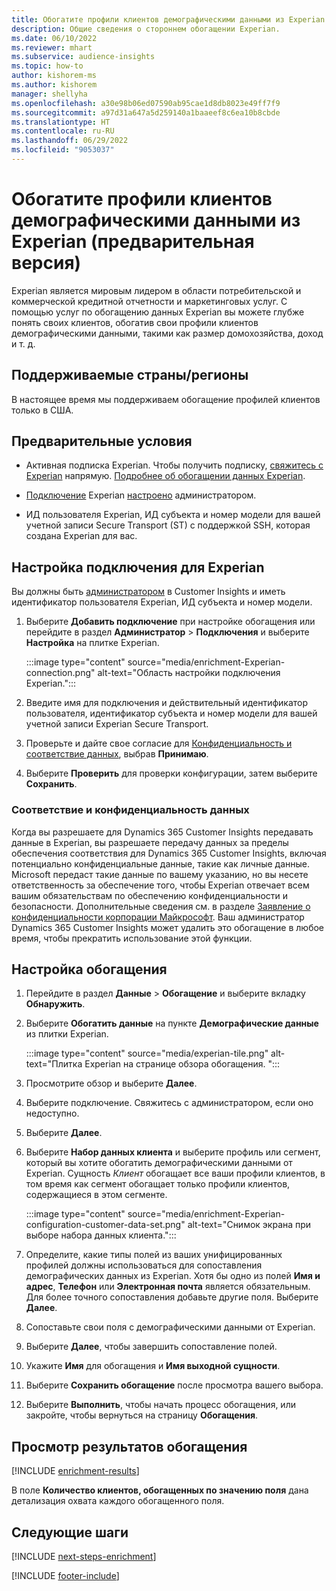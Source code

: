 ```yaml
---
title: Обогатите профили клиентов демографическими данными из Experian (предварительная версия)
description: Общие сведения о стороннем обогащении Experian.
ms.date: 06/10/2022
ms.reviewer: mhart
ms.subservice: audience-insights
ms.topic: how-to
author: kishorem-ms
ms.author: kishorem
manager: shellyha
ms.openlocfilehash: a30e98b06ed07590ab95cae1d8db8023e49ff7f9
ms.sourcegitcommit: a97d31a647a5d259140a1baaeef8c6ea10b8cbde
ms.translationtype: HT
ms.contentlocale: ru-RU
ms.lasthandoff: 06/29/2022
ms.locfileid: "9053037"
---
```

# <a name="enrich-customer-profiles-with-demographics-from-experian-preview"></a>Обогатите профили клиентов демографическими данными из Experian (предварительная версия)

Experian является мировым лидером в области потребительской и коммерческой кредитной отчетности и маркетинговых услуг. С помощью услуг по обогащению данных Experian вы можете глубже понять своих клиентов, обогатив свои профили клиентов демографическими данными, такими как размер домохозяйства, доход и т. д.

## <a name="supported-countriesregions"></a>Поддерживаемые страны/регионы

В настоящее время мы поддерживаем обогащение профилей клиентов только в США.

## <a name="prerequisites"></a>Предварительные условия

- Активная подписка Experian. Чтобы получить подписку, [свяжитесь с Experian](https://www.experian.com/marketing-services/contact) напрямую. [Подробнее об обогащении данных Experian](https://www.experian.com/marketing-services/microsoft?cmpid=ems_web_mci_cdppage).

- [Подключение](connections.md) Experian [настроено](#configure-the-connection-for-experian) администратором.

- ИД пользователя Experian, ИД субъекта и номер модели для вашей учетной записи Secure Transport (ST) с поддержкой SSH, которая создана Experian для вас.

## <a name="configure-the-connection-for-experian"></a>Настройка подключения для Experian

Вы должны быть [администратором](permissions.md#admin) в Customer Insights и иметь идентификатор пользователя Experian, ИД субъекта и номер модели.

1. Выберите **Добавить подключение** при настройке обогащения или перейдите в раздел **Администратор** > **Подключения** и выберите **Настройка** на плитке Experian.

   :::image type="content" source="media/enrichment-Experian-connection.png" alt-text="Область настройки подключения Experian.":::

1. Введите имя для подключения и действительный идентификатор пользователя, идентификатор субъекта и номер модели для вашей учетной записи Experian Secure Transport.

1. Проверьте и дайте свое согласие для [Конфиденциальность и соответствие данных](#data-privacy-and-compliance), выбрав **Принимаю**.

1. Выберите **Проверить** для проверки конфигурации, затем выберите **Сохранить**.

### <a name="data-privacy-and-compliance"></a>Соответствие и конфиденциальность данных

Когда вы разрешаете для Dynamics 365 Customer Insights передавать данные в Experian, вы разрешаете передачу данных за пределы обеспечения соответствия для Dynamics 365 Customer Insights, включая потенциально конфиденциальные данные, такие как личные данные. Microsoft передаст такие данные по вашему указанию, но вы несете ответственность за обеспечение того, чтобы Experian отвечает всем вашим обязательствам по обеспечению конфиденциальности и безопасности. Дополнительные сведения см. в разделе [Заявление о конфиденциальности корпорации Майкрософт](https://go.microsoft.com/fwlink/?linkid=396732). Ваш администратор Dynamics 365 Customer Insights может удалить это обогащение в любое время, чтобы прекратить использование этой функции.

## <a name="configure-the-enrichment"></a>Настройка обогащения

1. Перейдите в раздел **Данные** > **Обогащение** и выберите вкладку **Обнаружить**.

1. Выберите **Обогатить данные** на пункте **Демографические данные** из плитки Experian.

   :::image type="content" source="media/experian-tile.png" alt-text="Плитка Experian на странице обзора обогащения. ":::

1. Просмотрите обзор и выберите **Далее**.

1. Выберите подключение. Свяжитесь с администратором, если оно недоступно.

1. Выберите **Далее**.

1. Выберите **Набор данных клиента** и выберите профиль или сегмент, который вы хотите обогатить демографическими данными от Experian. Сущность *Клиент* обогащает все ваши профили клиентов, в том время как сегмент обогащает только профили клиентов, содержащиеся в этом сегменте.

    :::image type="content" source="media/enrichment-Experian-configuration-customer-data-set.png" alt-text="Снимок экрана при выборе набора данных клиента.":::

1. Определите, какие типы полей из ваших унифицированных профилей должны использоваться для сопоставления демографических данных из Experian. Хотя бы одно из полей **Имя и адрес**, **Телефон** или **Электронная почта** является обязательным. Для более точного сопоставления добавьте другие поля. Выберите **Далее**.

1. Сопоставьте свои поля с демографическими данными от Experian.

1. Выберите **Далее**, чтобы завершить сопоставление полей.

1. Укажите **Имя** для обогащения и **Имя выходной сущности**.

1. Выберите **Сохранить обогащение** после просмотра вашего выбора.

1. Выберите **Выполнить**, чтобы начать процесс обогащения, или закройте, чтобы вернуться на страницу **Обогащения**.

## <a name="view-enrichment-results"></a>Просмотр результатов обогащения

[!INCLUDE [enrichment-results](includes/enrichment-results.md)]

В поле **Количество клиентов, обогащенных по значению поля** дана детализация охвата каждого обогащенного поля.

## <a name="next-steps"></a>Следующие шаги

[!INCLUDE [next-steps-enrichment](includes/next-steps-enrichment.md)]

[!INCLUDE [footer-include](includes/footer-banner.md)]
